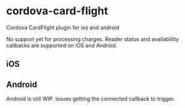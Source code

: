 # cordova-card-flight
Cordova CardFlight plugin for ios and android

No support yet for processing charges. Reader status and availablility callbacks are supported on iOS and Android.

## iOS

## Android

Android is still WIP. Issues getting the connected callback to trigger.